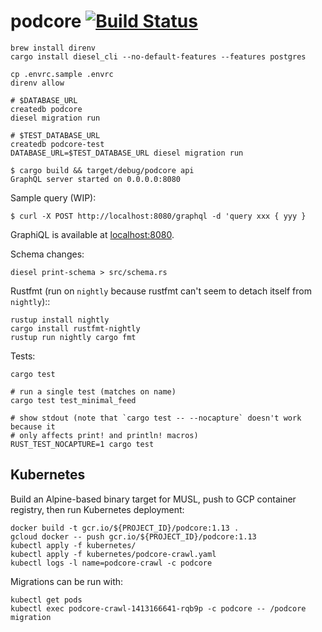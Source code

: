 # podcore [![Build Status](https://travis-ci.org/brandur/podcore.svg?branch=master)](https://travis-ci.org/brandur/podcore)

```
brew install direnv
cargo install diesel_cli --no-default-features --features postgres
```

```
cp .envrc.sample .envrc
direnv allow

# $DATABASE_URL
createdb podcore
diesel migration run

# $TEST_DATABASE_URL
createdb podcore-test
DATABASE_URL=$TEST_DATABASE_URL diesel migration run
```

```
$ cargo build && target/debug/podcore api
GraphQL server started on 0.0.0.0:8080
```

Sample query (WIP):

```
$ curl -X POST http://localhost:8080/graphql -d 'query xxx { yyy }
```

GraphiQL is available at [localhost:8080](http://localhost:8080).

Schema changes:

```
diesel print-schema > src/schema.rs
```

Rustfmt (run on `nightly` because rustfmt can't seem to detach itself from
`nightly`)::

```
rustup install nightly
cargo install rustfmt-nightly
rustup run nightly cargo fmt
```

Tests:

```
cargo test

# run a single test (matches on name)
cargo test test_minimal_feed

# show stdout (note that `cargo test -- --nocapture` doesn't work because it
# only affects print! and println! macros)
RUST_TEST_NOCAPTURE=1 cargo test
```

## Kubernetes

Build an Alpine-based binary target for MUSL, push to GCP container registry,
then run Kubernetes deployment:

```
docker build -t gcr.io/${PROJECT_ID}/podcore:1.13 .
gcloud docker -- push gcr.io/${PROJECT_ID}/podcore:1.13
kubectl apply -f kubernetes/
kubectl apply -f kubernetes/podcore-crawl.yaml
kubectl logs -l name=podcore-crawl -c podcore
```

Migrations can be run with:

```
kubectl get pods
kubectl exec podcore-crawl-1413166641-rqb9p -c podcore -- /podcore migration
```

<!--
# vim: set tw=79:
-->
